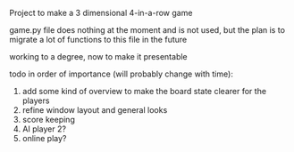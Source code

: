 Project to make a 3 dimensional 4-in-a-row game

game.py file does nothing at the moment and is not used, but the plan is to migrate a lot of functions to this file in the future

working to a degree, now to make it presentable

todo in order of importance (will probably change with time):
1. add some kind of overview to make the board state clearer for the players
2. refine window layout and general looks
3. score keeping
4. AI player 2?
5. online play?
